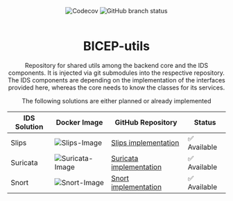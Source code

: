 <div align="center">

<img alt="Codecov" src="https://img.shields.io/codecov/c/github/maldwg/BICEP_Utils?style=for-the-badge">
<img alt="GitHub branch status" src="https://img.shields.io/github/checks-status/maldwg/BICEP_Utils/main?style=for-the-badge&label=Tests">

</div>

<br>

<div align="center">



# BICEP-utils
Repository for shared utils among the backend core and the IDS components.
It is injected via git submodules into the respective repository. 
The IDS components are depending on the implementation of the interfaces provided here, whereas the core needs to know the classes for its services. 

The following solutions are either planned or already implemented


| IDS Solution | Docker Image | GitHub Repository | Status |
|-------------|-------------|------|--------|
| Slips       | ![Slips-Image] | [Slips implementation](https://github.com/maldwg/BICEP-slips-image) | ✅ Available |
| Suricata    | ![Suricata-Image] | [Suricata implementation](https://github.com/maldwg/BICEP-suricata-image) | ✅ Available |
| Snort       | ![Snort-Image] | [Snort implementation](https://github.com/maldwg/BICEP-snort-image) |  ✅ Available  |



[Slips-Image]: https://img.shields.io/docker/v/maxldwg/bicep-slips/latest?style=flat-square&logo=docker&label=Latest%20Version&link=https%3A%2F%2Fhub.docker.com%2Fr%2Fmaxldwg%2Fbicep-slips


[Suricata-Image]: https://img.shields.io/docker/v/maxldwg/bicep-suricata/latest?style=flat-square&logo=docker&label=Latest%20Version&link=https%3A%2F%2Fhub.docker.com%2Fr%2Fmaxldwg%2Fbicep-suricata

[Snort-Image]: https://img.shields.io/docker/v/maxldwg/bicep-snort/latest?style=flat-square&logo=docker&label=Latest%20Version&link=https%3A%2F%2Fhub.docker.com%2Fr%2Fmaxldwg%2Fbicep-suricata

